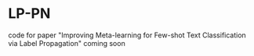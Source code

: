 # LP-PN
code for paper "Improving Meta-learning for Few-shot Text Classification via Label Propagation"
coming soon
